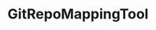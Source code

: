 ---
optionsClassName: GitRepoMappingToolOptions
optionsClassFullName: MigrationTools.Tools.GitRepoMappingToolOptions
configurationSamples:
- name: defaults
  description: 
  code: >-
    {
      "MigrationTools": {
        "CommonTools": {
          "GitRepoMappingTool": []
        }
      }
    }
  sampleFor: MigrationTools.Tools.GitRepoMappingToolOptions
- name: sample
  description: 
  code: >-
    {
      "MigrationTools": {
        "CommonTools": {
          "GitRepoMappingTool": []
        }
      }
    }
  sampleFor: MigrationTools.Tools.GitRepoMappingToolOptions
- name: classic
  description: 
  code: >-
    {
      "$type": "GitRepoMappingToolOptions",
      "Enabled": false,
      "Mappings": null
    }
  sampleFor: MigrationTools.Tools.GitRepoMappingToolOptions
description: Used to process the String fields of a work item. This is useful for cleaning up data. It will limit fields to a max length and apply regex replacements based on what is configured. Each regex replacement is applied in order and can be enabled or disabled.
className: GitRepoMappingTool
typeName: Tools
architecture: 
options:
- parameterName: Enabled
  type: Boolean
  description: If set to `true` then the tool will run. Set to `false` and the processor will not run.
  defaultValue: missng XML code comments
- parameterName: Mappings
  type: Dictionary
  description: List of work item mappings.
  defaultValue: '{}'
status: missng XML code comments
processingTarget: missng XML code comments
classFile: /src/MigrationTools/Tools/GitRepoMappingTool.cs
optionsClassFile: /src/MigrationTools/Tools/GitRepoMappingToolOptions.cs

redirectFrom:
- /Reference/Tools/GitRepoMappingToolOptions/
layout: reference
toc: true
permalink: /Reference/Tools/GitRepoMappingTool/
title: GitRepoMappingTool
categories:
- Tools
- 
topics:
- topic: notes
  path: /docs/Reference/Tools/GitRepoMappingTool-notes.md
  exists: false
  markdown: ''
- topic: introduction
  path: /docs/Reference/Tools/GitRepoMappingTool-introduction.md
  exists: false
  markdown: ''

---